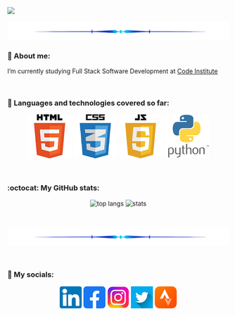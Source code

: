 [![](/assets/project_images/logo.gif)](https://github.com/Inc21)

<p align="center">
  <img src="assets\project_images\line.png">
</p>

### 🌱 About me:
I’m currently studying Full Stack Software Development at [Code Institute](https://codeinstitute.net/ie/) 

<br>

### :book: Languages and technologies covered so far:

<p align="center">
  <img src="assets\project_images\html5_small.png" alt="HTML 5">
  <img src="assets\project_images\css3_small.png" alt="CSS 3">
  <img src="assets\project_images\JavaScript5_small.png" alt="JavaScript 5">
  <img src="assets\project_images\Python_small.png" alt="Python">
</p>

<br>

### :octocat: My GitHub stats:
<p align="center">
  <img width="" height="150" src="https://github-readme-stats.vercel.app/api/top-langs/?username=Inc21&layout=compact" alt="top langs">
   <img width="" height="150" src="https://github-readme-stats.vercel.app/api?username=Inc21&show_icons=true&theme=transparent"  alt="stats">
</p>

<br>

<p align="center">
  <img src="assets\project_images\line.png">
</p>

<br>

### :envelope_with_arrow: My socials:
<div align="center"> 
  <a href="https://www.linkedin.com/in/indrek-mannik-038770259/"><img src="assets\project_images\in_logo.png"></a>
  <a href="https://www.facebook.com/ind.rek.5"><img src="assets\project_images\fb_logo.png"></a>
  <a href="https://www.instagram.com/intc21/"><img src="assets\project_images\instagram_logo.png"></a>
  <a href="https://twitter.com/intc21"><img src="assets\project_images\twitter_logo.jpeg"></a>
  <a href="https://www.strava.com/athletes/2362084/"><img src="assets\project_images\strava_logo.png"></a>

 


<!--
Here are some ideas to get you started:

- 🔭 I’m currently working on ...

- 👯 I’m looking to collaborate on ...
- 🤔 I’m looking for help with ...
- 💬 Ask me about ...
- 📫 How to reach me: ...
- 😄 Pronouns: ...
- ⚡ Fun fact: ...
- 📫 

-->
